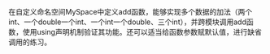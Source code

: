 在自定义命名空间MySpace中定义add函数，能够实现多个数据的加法（两个int、一个double一个int、一个int一个double、三个int），并跨模块调用add函数，使用using声明机制验证其功能。还可以适当给函数参数赋默认值，进行缺省调用的练习。
